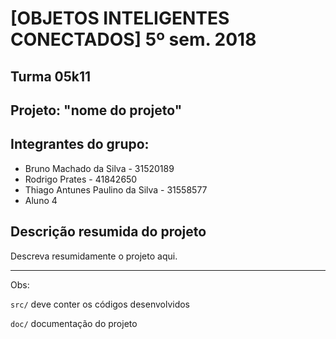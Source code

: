 # [OBJETOS INTELIGENTES CONECTADOS] 5º sem. 2018

## Turma 05k11
## Projeto: "nome do projeto"
## Integrantes do grupo:

* Bruno Machado da Silva - 31520189
* Rodrigo Prates - 41842650
* Thiago Antunes Paulino da Silva - 31558577
* Aluno 4

## Descrição resumida do projeto

Descreva resumidamente o projeto aqui.

_______________________________________
Obs:

`src/` deve conter os códigos desenvolvidos

`doc/` documentação do projeto
